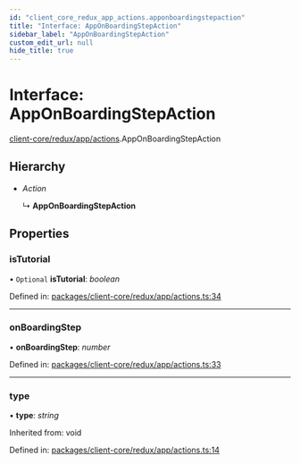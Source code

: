 ```yaml
---
id: "client_core_redux_app_actions.apponboardingstepaction"
title: "Interface: AppOnBoardingStepAction"
sidebar_label: "AppOnBoardingStepAction"
custom_edit_url: null
hide_title: true
---
```


# Interface: AppOnBoardingStepAction

[client-core/redux/app/actions](../modules/client_core_redux_app_actions.md).AppOnBoardingStepAction

## Hierarchy

* *Action*

  ↳ **AppOnBoardingStepAction**

## Properties

### isTutorial

• `Optional` **isTutorial**: *boolean*

Defined in: [packages/client-core/redux/app/actions.ts:34](https://github.com/xr3ngine/xr3ngine/blob/5a0f83ed8/packages/client-core/redux/app/actions.ts#L34)

___

### onBoardingStep

• **onBoardingStep**: *number*

Defined in: [packages/client-core/redux/app/actions.ts:33](https://github.com/xr3ngine/xr3ngine/blob/5a0f83ed8/packages/client-core/redux/app/actions.ts#L33)

___

### type

• **type**: *string*

Inherited from: void

Defined in: [packages/client-core/redux/app/actions.ts:14](https://github.com/xr3ngine/xr3ngine/blob/5a0f83ed8/packages/client-core/redux/app/actions.ts#L14)
